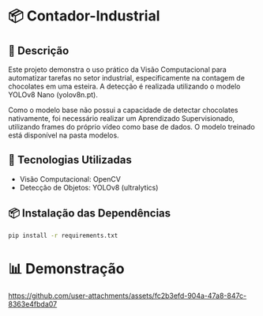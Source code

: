 # 📦 Contador-Industrial

## 📄 Descrição
Este projeto demonstra o uso prático da Visão Computacional para automatizar tarefas no setor industrial, especificamente na contagem de chocolates em uma esteira. A detecção é realizada utilizando o modelo YOLOv8 Nano (yolov8n.pt).

Como o modelo base não possui a capacidade de detectar chocolates nativamente, foi necessário realizar um Aprendizado Supervisionado, utilizando frames do próprio vídeo como base de dados. O modelo treinado está disponível na pasta modelos.

## 🚀 Tecnologias Utilizadas
- Visão Computacional: OpenCV
- Detecção de Objetos: YOLOv8 (ultralytics)

## 📦 Instalação das Dependências
```bash
pip install -r requirements.txt
```

# 📊 Demonstração
https://github.com/user-attachments/assets/fc2b3efd-904a-47a8-847c-8363e4fbda07
